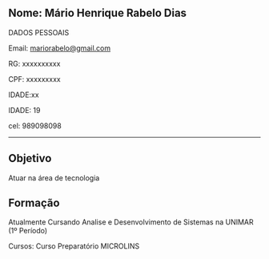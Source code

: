 
Nome: Mário Henrique Rabelo Dias
---
DADOS PESSOAIS

Email: mariorabelo@gmail.com

RG: xxxxxxxxxx

CPF: xxxxxxxxx

IDADE:xx

IDADE: 19

cel: 989098098

---

Objetivo
---
Atuar na área de tecnologia

Formação
---
Atualmente Cursando Analise e Desenvolvimento de Sistemas na UNIMAR (1º Período)

Cursos: Curso Preparatório MICROLINS

